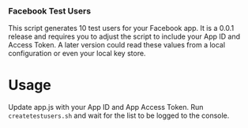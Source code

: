 ### Facebook Test Users

This script generates 10 test users for your Facebook app. 
It is a 0.0.1 release and requires you to adjust the script
to include your App ID and Access Token. A later version
could read these values from a local configuration or
even your local key store.

# Usage

Update app.js with your App ID and App Access Token.
Run `createtestusers.sh` and wait for the list to
be logged to the console.
